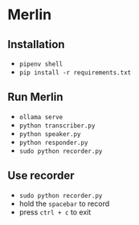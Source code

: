 # Merlin 

## Installation
- `pipenv shell`
- `pip install -r requirements.txt`

## Run Merlin 
- `ollama serve`
- `python transcriber.py`
- `python speaker.py`
- `python responder.py`
- `sudo python recorder.py`

## Use recorder
- `sudo python recorder.py`
- hold the `spacebar` to record
- press `ctrl + c` to exit

